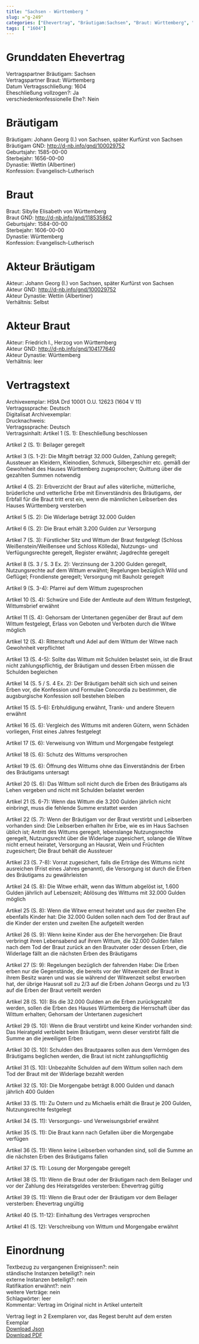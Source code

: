 ```yaml
---
title: "Sachsen - Württemberg "
slug: ="g-249"
categories: ["Ehevertrag", "Bräutigam:Sachsen", "Braut: Württemberg", "Eheschließung vollzogen?:Ja", "verschiedenkonfessionelle Ehe?:Nein", "Dynastie Bräutigam:Wettin (Albertiner)", "Akteur Bräutigam:Johann Georg (I.) von Sachsen, später Kurfürst von Sachsen", "Akteur Braut:Friedrich I., Herzog von Württemberg", "Textbezug?:nein", "Ständisch?:nein", "Ratifikation?:nein", "Sonstiges?:nein", "Bräutigam:Sachsen", "Braut: Württemberg"]
tags: [ "1604"]
---
```

<!--more-->

# Grunddaten Ehevertrag

Vertragspartner Bräutigam: Sachsen<br>
Vertragspartner Braut: Württemberg<br>
Datum Vertragsschließung: 1604<br>
Eheschließung vollzogen?: Ja<br>
verschiedenkonfessionelle Ehe?: Nein<br>
# Bräutigam

Bräutigam: Johann Georg (I.) von Sachsen, später Kurfürst von Sachsen<br>
Bräutigam GND: http://d-nb.info/gnd/100029752<br>
Geburtsjahr: 1585-00-00<br>
Sterbejahr: 1656-00-00<br>
Dynastie: Wettin (Albertiner)<br>
Konfession: Evangelisch-Lutherisch<br>
# Braut

Braut: Sibylle Elisabeth von Württemberg<br>
Braut GND: http://d-nb.info/gnd/118535862<br>
Geburtsjahr: 1584-00-00<br>
Sterbejahr: 1606-00-00<br>
Dynastie: Württemberg<br>
Konfession: Evangelisch-Lutherisch<br>
# Akteur Bräutigam

Akteur: Johann Georg (I.) von Sachsen, später Kurfürst von Sachsen<br>
Akteur GND: http://d-nb.info/gnd/100029752<br>
Akteur Dynastie: Wettin (Albertiner)<br>
Verhältnis: Selbst<br>
# Akteur Braut

Akteur: Friedrich I., Herzog von Württemberg<br>
Akteur GND: http://d-nb.info/gnd/104177640<br>
Akteur Dynastie: Württemberg<br>
Verhältnis: leer<br>
# Vertragstext

Archivexemplar: HStA Drd 10001 O.U. 12623 (1604 V 11)<br>
Vertragssprache: Deutsch<br>
Digitalisat Archivexemplar: <br>
Drucknachweis: <br>
Vertragssprache: Deutsch<br>
Vertragsinhalt: Artikel 1 (S. 1): Eheschließung beschlossen

Artikel 2 (S. 1): Beilager geregelt

Artikel 3 (S. 1-2): Die Mitgift beträgt 32.000 Gulden, Zahlung geregelt; Aussteuer an Kleidern, Kleinodien, Schmuck, Silbergeschirr etc. gemäß der Gewohnheit des Hauses Württemberg zugesprochen; Quittung über die gezahlten Summen notwendig

Artikel 4 (S. 2): Erbverzicht der Braut auf alles väterliche, mütterliche, brüderliche und vetterliche Erbe mit Einverständnis des Bräutigams, der Erbfall für die Braut tritt erst ein, wenn die männlichen Leibserben des Hauses Württemberg versterben

Artikel 5 (S. 2): Die Widerlage beträgt 32.000 Gulden

Artikel 6 (S. 2): Die Braut erhält 3.200 Gulden zur Versorgung

Artikel 7 (S. 3): Fürstlicher Sitz und Wittum der Braut festgelegt (Schloss Weißenstein/Weißensee und Schloss Kölleda), Nutzungs- und Verfügungsrechte geregelt, Register erwähnt; Jagdrechte geregelt

Artikel 8 (S. 3 / S. 3 Ex. 2): Verzinsung der 3.200 Gulden geregelt, Nutzungsrechte auf dem Wittum erwähnt; Regelungen bezüglich Wild und Geflügel; Frondienste geregelt; Versorgung mit Bauholz geregelt

Artikel 9 (S. 3-4): Pfarrei auf dem Wittum zugesprochen

Artikel 10 (S. 4): Schwüre und Eide der Amtleute auf dem Wittum festgelegt, Wittumsbrief erwähnt

Artikel 11 (S. 4): Gehorsam der Untertanen gegenüber der Braut auf dem Wittum festgelegt, Erlass von Geboten und Verboten durch die Witwe möglich

Artikel 12 (S. 4): Ritterschaft und Adel auf dem Wittum der Witwe nach Gewohnheit verpflichtet

Artikel 13 (S. 4-5): Sollte das Wittum mit Schulden belastet sein, ist die Braut nicht zahlungspflichtig, der Bräutigam und dessen Erben müssen die Schulden begleichen

Artikel 14 (S. 5 / S. 4 Ex. 2): Der Bräutigam behält sich sich und seinen Erben vor, die Konfession und Formulae Concordia zu bestimmen, die augsburgische Konfession soll bestehen bleiben

Artikel 15 (S. 5-6): Erbhuldigung erwähnt, Trank- und andere Steuern erwähnt

Artikel 16 (S. 6): Vergleich des Wittums mit anderen Gütern, wenn Schäden vorliegen, Frist eines Jahres festgelegt

Artikel 17 (S. 6): Verweisung von Wittum und Morgengabe festgelegt

Artikel 18 (S. 6): Schutz des Wittums versprochen

Artikel 19 (S. 6): Öffnung des Wittums ohne das Einverständnis der Erben des Bräutigams untersagt

Artikel 20 (S. 6): Das Wittum soll nicht durch die Erben des Bräutigams als Lehen vergeben und nicht mit Schulden belastet werden

Artikel 21 (S. 6-7): Wenn das Wittum die 3.200 Gulden jährlich nicht einbringt, muss die fehlende Summe erstattet werden

Artikel 22 (S. 7): Wenn der Bräutigam vor der Braut verstirbt und Leibserben vorhanden sind: Die Leibserben erhalten ihr Erbe, wie es im Haus Sachsen üblich ist; Antritt des Wittums geregelt, lebenslange Nutzungsrechte geregelt, Nutzungsrecht über die Widerlage zugesichert, solange die Witwe nicht erneut heiratet, Versorgung an Hausrat, Wein und Früchten zugesichert; Die Braut behält die Aussteuer

Artikel 23 (S. 7-8): Vorrat zugesichert, falls die Erträge des Wittums nicht ausreichen (Frist eines Jahres genannt), die Versorgung ist durch die Erben des Bräutigams zu gewährleisten

Artikel 24 (S. 8): Die Witwe erhält, wenn das Wittum abgelöst ist, 1.600 Gulden jährlich auf Lebenszeit; Ablösung des Wittums mit 32.000 Gulden möglich

Artikel 25 (S. 8): Wenn die Witwe erneut heiratet und aus der zweiten Ehe ebenfalls Kinder hat: Die 32.000 Gulden sollen nach dem Tod der Braut auf die Kinder der ersten und zweiten Ehe aufgeteilt werden

Artikel 26 (S. 9): Wenn keine Kinder aus der Ehe hervorgehen: Die Braut verbringt ihren Lebensabend auf ihrem Wittum, die 32.000 Gulden fallen nach dem Tod der Braut zurück an den Brautvater oder dessen Erben, die Widerlage fällt an die nächsten Erben des Bräutigams

Artikel 27 (S: 9): Regelungen bezüglich der fahrenden Habe: Die Erben erben nur die Gegenstände, die bereits vor der Witwenzeit der Braut in ihrem Besitz waren und was sie während der Witwenzeit selbst erworben hat, der übrige Hausrat soll zu 2/3 auf die Erben Johann Georgs und zu 1/3 auf die Erben der Braut verteilt werden 

Artikel 28 (S. 10): Bis die 32.000 Gulden an die Erben zurückgezahlt werden, sollen die Erben des Hauses Württemberg die Herrschaft über das Wittum erhalten; Gehorsam der Untertanen zugesichert

Artikel 29 (S. 10): Wenn die Braut verstirbt und keine Kinder vorhanden sind: Das Heiratgeld verbleibt beim Bräutigam, wenn dieser verstirbt fällt die Summe an die jeweiligen Erben

Artikel 30 (S. 10): Schulden des Brautpaares sollen aus dem Vermögen des Bräutigams beglichen werden, die Braut ist nicht zahlungspflichtig

Artikel 31 (S. 10): Unbezahlte Schulden auf dem Wittum sollen nach dem Tod der Braut mit der Widerlage bezahlt werden

Artikel 32 (S. 10): Die Morgengabe beträgt 8.000 Gulden und danach jährlich 400 Gulden

Artikel 33 (S. 11): Zu Ostern und zu Michaelis erhält die Braut je 200 Gulden, Nutzungsrechte festgelegt

Artikel 34 (S. 11): Versorgungs- und Verweisungsbrief erwähnt

Artikel 35 (S. 11): Die Braut kann nach Gefallen über die Morgengabe verfügen

Artikel 36 (S. 11): Wenn keine Leibserben vorhanden sind, soll die Summe an die nächsten Erben des Bräutigams fallen

Artikel 37 (S. 11): Losung der Morgengabe geregelt

Artikel 38 (S. 11): Wenn die Braut oder der Bräutigam nach dem Beilager und vor der Zahlung des Heiratsgeldes versterben: Ehevertrag gültig

Artikel 39 (S. 11): Wenn die Braut oder der Bräutigam vor dem Beilager versterben: Ehevertrag ungültig

Artikel 40 (S. 11-12): Einhaltung des Vertrages versprochen

Artikel 41 (S. 12): Verschreibung von Wittum und Morgengabe erwähnt
<br>
# Einordnung

Textbezug zu vergangenen Ereignissen?: nein<br>
ständische Instanzen beteiligt?: nein<br>
externe Instanzen beteiligt?: nein<br>
Ratifikation erwähnt?: nein<br>
weitere Verträge: nein<br>
Schlagwörter: leer<br>
Kommentar: Vertrag im Original nicht in Artikel unterteilt

Vertrag liegt in 2 Exemplaren vor, das Regest beruht auf dem ersten Exemplar
<br>
[Download Json](/vertraege/vertrag-249.json)<br>
[Download PDF](/vertraege/v11.pdf)